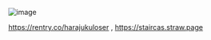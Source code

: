 
![image](https://64.media.tumblr.com/147ac860ae6ede24ebd252b10f33ff04/af53e587c3a40f47-d8/s500x750/e0f8fcb24b)


  https://rentry.co/harajukuloser ,  https://staircas.straw.page

<!--
**harajukuloser/harajukuloser** is a ✨ _special_ ✨ repository because its `README.md` (this file) appears on your GitHub profile.

Here are some ideas to get you started:

- 🔭 I’m currently working on ...
- 🌱 I’m currently learning ...
- 👯 I’m looking to collaborate on ...
- 🤔 I’m looking for help with ...
- 💬 Ask me about ...
- 📫 How to reach me: ...
- 😄 Pronouns: ...
- ⚡ Fun fact: ...
-->
